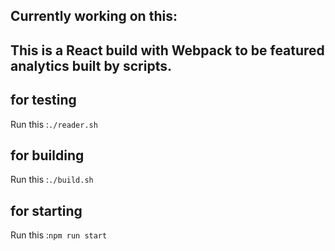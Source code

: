 Currently working on this:
---------------------------------------
This is a React build with Webpack to be featured analytics built by scripts.
---------------------------------------

## for testing
 Run this :`./reader.sh`
## for building
 Run this :`./build.sh`
 ## for starting
 Run this :`npm run start`
